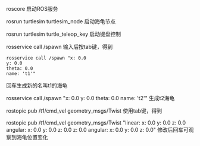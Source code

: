 roscore
启动ROS服务

rosrun turtlesim turtlesim_node
启动海龟节点

rosrun turtlesim turtle_teleop_key 
启动键盘控制

rosservice call /spawn 
输入后按tab键，得到

```
rosservice call /spawn "x: 0.0
y: 0.0
theta: 0.0
name: 't1'" 
```


回车生成新的名叫t1的海龟

rosservice call /spawn "x: 0.0
y: 0.0
theta: 0.0
name: 't2'" 
生成t2海龟

rostopic pub /t1/cmd_vel geometry_msgs/Twist
使用tab键，得到

rostopic pub /t1/cmd_vel geometry_msgs/Twist "linear:
  x: 0.0
  y: 0.0
  z: 0.0
angular:
  x: 0.0
  y: 0.0
  z: 0.0
  z: 0.0
angular:
  x: 0.0
  y: 0.0
  z: 0.0"
修改后回车可观察到海龟位置变化



